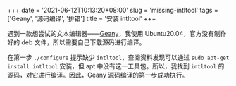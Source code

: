+++
date = '2021-06-12T10:13:20+08:00'
slug = 'missing-intltool'
tags = ['Geany', '源码编译', '排错']
title = '安装 intltool'
+++

遇到一款想尝试的文本编辑器——[Geany](https://www.geany.org/)，我使用 Ubuntu20.04，官方没有制作好的 deb 文件，所以需要自己下载源码进行编译。

在第一步 `./configure` 提示缺少 `intltool`，查阅资料发现可以通过 `sudo apt-get install intltool` 安装，但 apt 中没有这一工具包。所以，我找到 `intltool` 的源码，对它进行编译。因此，Geany 源码编译的第一步成功执行。
